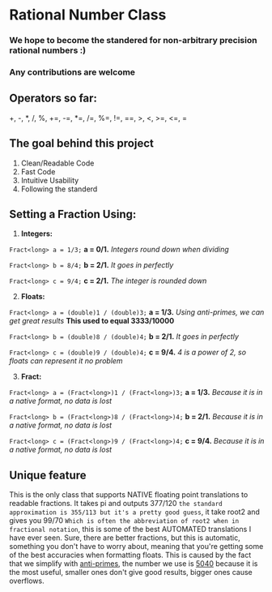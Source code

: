 Rational Number Class
=====================

### We hope to become the standered for non-arbitrary precision rational numbers :)
### Any contributions are welcome

Operators so far:
-----------------

+, -, *, /, %, +=, -=, *=, /=, %=, !=, ==, >, <, >=, <=, =
    
The goal behind this project
----------------------------
1. Clean/Readable Code
2. Fast Code
3. Intuitive Usability
4. Following the standerd


Setting a Fraction Using:
-------------------------
1. __Integers:__

`Fract<long> a = 1/3;` __a = 0/1.__  _Integers round down when dividing_

`Fract<long> b = 8/4;` __b = 2/1.__  _It goes in perfectly_

`Fract<long> c = 9/4;` __c = 2/1.__  _The integer is rounded down_

2. __Floats:__

`Fract<long> a = (double)1 / (double)3;` __a = 1/3.__ _Using anti-primes, we can get great results_ __This used to equal 3333/10000__

`Fract<long> b = (double)8 / (double)4;` __b = 2/1.__ _It goes in perfectly_

`Fract<long> c = (double)9 / (double)4;` __c = 9/4.__ _4 is a power of 2, so floats can represent it no problem_

3. __Fract:__

`Fract<long> a = (Fract<long>)1 / (Fract<long>)3;` __a = 1/3.__ _Because it is in a native format, no data is lost_

`Fract<long> b = (Fract<long>)8 / (Fract<long>)4;` __b = 2/1.__ _Because it is in a native format, no data is lost_

`Fract<long> c = (Fract<long>)9 / (Fract<long>)4;` __c = 9/4.__ _Because it is in a native format, no data is lost_

Unique feature
--------------
This is the only class that supports NATIVE floating point translations to readable fractions. It takes pi and outputs 377/120 `the standard approximation is 355/113 but it's a pretty good guess`, it take root2 and gives you 99/70 `Which is often the abbreviation of root2 when in fractional notation`, this is some of the best AUTOMATED translations I have ever seen. Sure, there are better fractions, but this is automatic, something you don't have to worry about, meaning that you're getting some of the best accuracies when formatting floats. This is caused by the fact that we simplify with [anti-primes](https://en.wikipedia.org/wiki/Highly_composite_number), the number we use is [5040](https://en.wikipedia.org/wiki/5040_(number)) because it is the most useful, smaller ones don't give good results, bigger ones cause overflows.
